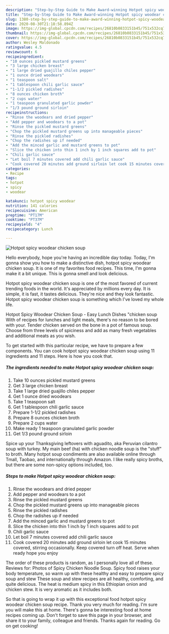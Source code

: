```yaml
---
description: "Step-by-Step Guide to Make Award-winning Hotpot spicy woodear chicken soup"
title: "Step-by-Step Guide to Make Award-winning Hotpot spicy woodear chicken soup"
slug: 1380-step-by-step-guide-to-make-award-winning-hotpot-spicy-woodear-chicken-soup
date: 2020-08-30T21:18:58.894Z
image: https://img-global.cpcdn.com/recipes/26810b0833151b45/751x532cq70/hotpot-spicy-woodear-chicken-soup-recipe-main-photo.jpg
thumbnail: https://img-global.cpcdn.com/recipes/26810b0833151b45/751x532cq70/hotpot-spicy-woodear-chicken-soup-recipe-main-photo.jpg
cover: https://img-global.cpcdn.com/recipes/26810b0833151b45/751x532cq70/hotpot-spicy-woodear-chicken-soup-recipe-main-photo.jpg
author: Wesley Maldonado
ratingvalue: 4.5
reviewcount: 6
recipeingredient:
- "10 ounces pickled mustard greens"
- "3 large chicken breast"
- "1 large dried guajillo chiles pepper"
- "1 ounce dried woodears"
- "1 teaspoon salt"
- "1 tablespoon chili garlic sauce"
- "1-1/2 pickled radishes"
- "8 ounces chicken broth"
- "2 cups water"
- "1 teaspoon granulated garlic powder"
- "1/3 pound ground sirloin"
recipeinstructions:
- "Rinse the woodears and dried pepper"
- "Add pepper and woodears to a pot"
- "Rinse the pickled mustard greens"
- "Chop the pickled mustard greens up into manageable pieces"
- "Rinse the pickled radishes"
- "Chop the radishes up if needed"
- "Add the minced garlic and mustard greens to pot"
- "Slice the chicken into thin 1 inch by 1 inch squares add to pot"
- "Chili garlic sauce"
- "Let boil 7 minutes covered add chili garlic sauce"
- "Cook covered 20 minutes add ground sirloin let cook 15 minutes covered, stirring occasionally. Keep covered turn off heat. Serve when ready hope you enjoy"
categories:
- Recipe
tags:
- hotpot
- spicy
- woodear

katakunci: hotpot spicy woodear 
nutrition: 141 calories
recipecuisine: American
preptime: "PT17M"
cooktime: "PT37M"
recipeyield: "4"
recipecategory: Lunch

---
```



![Hotpot spicy woodear chicken soup](https://img-global.cpcdn.com/recipes/26810b0833151b45/751x532cq70/hotpot-spicy-woodear-chicken-soup-recipe-main-photo.jpg)

Hello everybody, hope you're having an incredible day today. Today, I'm gonna show you how to make a distinctive dish, hotpot spicy woodear chicken soup. It is one of my favorites food recipes. This time, I'm gonna make it a bit unique. This is gonna smell and look delicious.

Hotpot spicy woodear chicken soup is one of the most favored of current trending foods in the world. It's appreciated by millions every day. It is simple, it is fast, it tastes delicious. They're nice and they look fantastic. Hotpot spicy woodear chicken soup is something which I've loved my whole life.

Hotpot Spicy Woodear Chicken Soup - Easy Lunch Dishes &#34;chicken soup With of recipes for lunches and light meals, there&#39;s no reason to be bored with your. Tender chicken served on the bone in a pot of famous soup. Choose from three levels of spiciness and add as many fresh vegetables and additional meats as you wish.


To get started with this particular recipe, we have to prepare a few components. You can cook hotpot spicy woodear chicken soup using 11 ingredients and 11 steps. Here is how you cook that.

<!--inarticleads1-->

##### The ingredients needed to make Hotpot spicy woodear chicken soup:

1. Take 10 ounces pickled mustard greens
1. Get 3 large chicken breast
1. Take 1 large dried guajillo chiles pepper
1. Get 1 ounce dried woodears
1. Take 1 teaspoon salt
1. Get 1 tablespoon chili garlic sauce
1. Prepare 1-1/2 pickled radishes
1. Prepare 8 ounces chicken broth
1. Prepare 2 cups water
1. Make ready 1 teaspoon granulated garlic powder
1. Get 1/3 pound ground sirloin


Spice up your Thanksgiving leftovers with aguadito, aka Peruvian cilantro soup with turkey. My main beef (ha) with chicken noodle soup is the &#34;stuff&#34; to broth. Many hotpot soup condiments are also available online through Tmall, Taobao, and internationally through Amazon. I like really spicy broths, but there are some non-spicy options included, too. 

<!--inarticleads2-->

##### Steps to make Hotpot spicy woodear chicken soup:

1. Rinse the woodears and dried pepper
1. Add pepper and woodears to a pot
1. Rinse the pickled mustard greens
1. Chop the pickled mustard greens up into manageable pieces
1. Rinse the pickled radishes
1. Chop the radishes up if needed
1. Add the minced garlic and mustard greens to pot
1. Slice the chicken into thin 1 inch by 1 inch squares add to pot
1. Chili garlic sauce
1. Let boil 7 minutes covered add chili garlic sauce
1. Cook covered 20 minutes add ground sirloin let cook 15 minutes covered, stirring occasionally. Keep covered turn off heat. Serve when ready hope you enjoy


The order of these products is random, as I personally love all of these. Reviews for: Photos of Spicy Chicken Noodle Soup. Spicy food raises your body temperature, so warm up with these healthy and easy to prepare spicy soup and stew These soup and stew recipes are all healthy, comforting, and quite delicious. The heat is medium spicy in this Ethiopian onion and chicken stew. It is very aromatic as it includes both. 

So that is going to wrap it up with this exceptional food hotpot spicy woodear chicken soup recipe. Thank you very much for reading. I'm sure you will make this at home. There's gonna be interesting food at home recipes coming up. Don't forget to save this page in your browser, and share it to your family, colleague and friends. Thanks again for reading. Go on get cooking!
